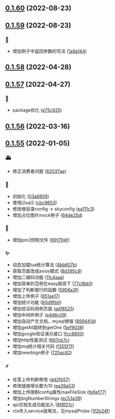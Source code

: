 ## [0.1.60](https://github.com/kongnet/skybase-template/compare/v0.1.59...v0.1.60) (2022-08-23)




## [0.1.59](https://github.com/kongnet/skybase-template/compare/v0.1.58...v0.1.59) (2022-08-23)


### :art:

* 增加例子中返回参数的写法 ([1a9a144](https://github.com/kongnet/skybase-template/commit/1a9a144dee18ff79e5987236f1cb4d260741d69c))



## [0.1.58](https://github.com/kongnet/skybase-template/compare/v0.1.57...v0.1.58) (2022-04-28)




## [0.1.57](https://github.com/kongnet/skybase-template/compare/v0.1.56...v0.1.57) (2022-04-27)


### :wrench:

* package优化 ([e75c925](https://github.com/kongnet/skybase-template/commit/e75c925b88770787d7d2ce4c0b5844ea161327f7))



## [0.1.56](https://github.com/kongnet/skybase-template/compare/v0.1.55...v0.1.56) (2022-03-16)




## [0.1.55](https://github.com/kongnet/skybase-template/compare/03a68593abd1153e6bb8f48a18afeddd7f63572a...v0.1.55) (2022-01-05)


### :ambulance:

* 修正消费者问题 ([82037ae](https://github.com/kongnet/skybase-template/commit/82037ae4232cae9c2c81ba77863655207fdf872f))

### :art:

* 初始化 ([03a6859](https://github.com/kongnet/skybase-template/commit/03a68593abd1153e6bb8f48a18afeddd7f63572a))
* 使用j2sql2 ([cbc9653](https://github.com/kongnet/skybase-template/commit/cbc9653c07b91e4cc0d750c9c6ce9f685ac462f5))
* 修改根目录config -> skyconfig ([ea111c3](https://github.com/kongnet/skybase-template/commit/ea111c30e35b1f0e705f6ae5e5242ee6c9701728))
* 增加占位图片mock例子 ([64de25d](https://github.com/kongnet/skybase-template/commit/64de25d41087b2885c7d693167158f0cbb9bdb8d))

### :memo:

* 增加pm2控制文件 ([691794f](https://github.com/kongnet/skybase-template/commit/691794fbc3868bee536b658f84bc994c18d04746))

### :sparkles:

* 动态加载lua统计算法 ([4bb607b](https://github.com/kongnet/skybase-template/commit/4bb607be277570bca908a32e299df3753fad22df))
* 获取页面改成axios模式 ([8d395c9](https://github.com/kongnet/skybase-template/commit/8d395c99d98cbbc1d521b23db3e71b5c184f2346))
* 增加二维码功能 ([11c4aaa](https://github.com/kongnet/skybase-template/commit/11c4aaa4df7d3fc4e85e59bc26a45dbe2a3b7944))
* 增加简单的范例在easy路径下 ([77c9bb1](https://github.com/kongnet/skybase-template/commit/77c9bb14ba0cadb1b3f5302d72b2adb066f5c20c))
* 增加了判断银行的函数 ([5906a3f](https://github.com/kongnet/skybase-template/commit/5906a3f5fb1d52da750890ddbd2a9bb815274d73))
* 增加上传例子 ([951ae17](https://github.com/kongnet/skybase-template/commit/951ae178f693d945ec28ef61003df7785c33c4c9))
* 增加统计功能 ([60d9fb0](https://github.com/kongnet/skybase-template/commit/60d9fb0c559c3ccc9da91e3081bd3c0f68ea69e4))
* 增加验证码用例页面 ([ad18525](https://github.com/kongnet/skybase-template/commit/ad1852598b2db867ecc8f5ad91c473b78b76ec9d))
* 增加中间件例子 ([e4d6c09](https://github.com/kongnet/skybase-template/commit/e4d6c098fed68580066432421d40710a8239a4a4))
* 增加自动产生文档，mysql增强 ([899441d](https://github.com/kongnet/skybase-template/commit/899441da4adf4eb4805c09f4c007d06c0d686641))
* 增加getAll跳转到getOne ([5ef9038](https://github.com/kongnet/skybase-template/commit/5ef90384fbc21fe614409233a1101f6196255b13))
* 增加google验证演示接口 ([fcc8850](https://github.com/kongnet/skybase-template/commit/fcc8850b306774810ad1012c5e8dbb4928a0f2b9))
* 增加http性能测试 ([697cb7c](https://github.com/kongnet/skybase-template/commit/697cb7c39efe98a4d19cd9e23dfe332af7055e88))
* 增加mq统计相关代码 ([f355f7f](https://github.com/kongnet/skybase-template/commit/f355f7f5feaa7b39c9d01e04b5e8e53335d785da))
* 增加needsign例子 ([725ac82](https://github.com/kongnet/skybase-template/commit/725ac82f10ec794977f7a07d89c98c3e2a8d45c7))

### :zap:

* 任意上传判断修改 ([dd2fb57](https://github.com/kongnet/skybase-template/commit/dd2fb57a75c8179a6a1d43ebab8ebdae4066bf7e))
* 修改链接增长数为10 ([ea39a53](https://github.com/kongnet/skybase-template/commit/ea39a53af8de395c1db6fea6fded87f0249ffb2f))
* 增加上传限制config属性maxFileSize ([fe6ef77](https://github.com/kongnet/skybase-template/commit/fe6ef774dc6de46a6c4aab60fdd249e915b4f695))
* 增加bigNumberStrings ([ec53a39](https://github.com/kongnet/skybase-template/commit/ec53a393f01bb0fad5c9d00fce83bf9f19e13c60))
* api文档生成功能加入 ([8f8f21c](https://github.com/kongnet/skybase-template/commit/8f8f21c2f2a396d77bb054df2d3f26ef0a736034))
* ctx传入service层用法，见mysqlProbe ([1f2b24f](https://github.com/kongnet/skybase-template/commit/1f2b24f1979a19be24e5e90c383bfbbf00a76f7d))



